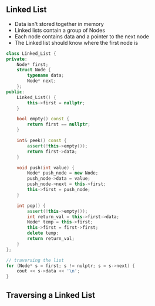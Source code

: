 ## Linked List
- Data isn't stored together in memory
- Linked lists contain a group of Nodes
- Each node contains data and a pointer to the next node
- The Linked list should know where the first node is

```cpp
class Linked_List {
private:
    Node* first;
    struct Node {
        typename data;
        Node* next;
    };
public:
    Linked_List() {
        this->first = nullptr;
    }

    bool empty() const {
        return first == nullptr;
    }

    int& peek() const {
        assert(!this->empty());
        return first->data;
    }

    void push(int value) {
        Node* push_node = new Node;
        push_node->data = value;
        push_node->next = this->first;
        this->first = push_node;
    }

    int pop() {
        assert(!this->empty());
        int return_val = this->first->data;
        Node* temp = this->first;
        this->first = first->first;
        delete temp;
        return return_val;
    }
};

// traversing the list 
for (Node* s = first; s != nulptr; s = s->next) {
    cout << s->data << '\n';
}
```

## Traversing a Linked List


